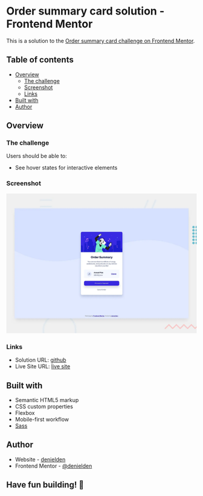# Order summary card solution - Frontend Mentor

This is a solution to the [Order summary card challenge on Frontend Mentor](https://www.frontendmentor.io/challenges/order-summary-component-QlPmajDUj).

## Table of contents

- [Overview](#overview)
  - [The challenge](#the-challenge)
  - [Screenshot](#screenshot)
  - [Links](#links)
- [Built with](#built-with)
- [Author](#author)

## Overview

### The challenge

Users should be able to:
- See hover states for interactive elements

### Screenshot

![Order summary card](./screenshot.webp)

### Links

- Solution URL: [github](https://github.com/denielden/sass-order-summary-card)
- Live Site URL: [live site](https://denielden.github.io/sass-order-summary-card)

## Built with

- Semantic HTML5 markup
- CSS custom properties
- Flexbox
- Mobile-first workflow
- [Sass](https://sass-lang.com/)

## Author

- Website - [denielden](https://denielden.github.io)
- Frontend Mentor - [@denielden](https://www.frontendmentor.io/profile/denielden)


## **Have fun building!** 🚀